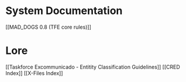 # System Documentation
[[MAD_DOGS 0.8 (TFE core rules)]]
# Lore
[[Taskforce Excommunicado - Entitity Classification Guidelines]]
[[CRED Index]]
[[X-Files Index]]
